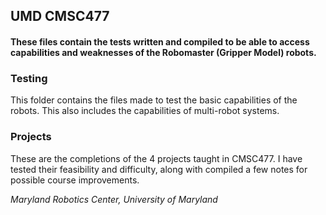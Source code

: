 ## UMD CMSC477
#### These files contain the tests written and compiled to be able to access capabilities and weaknesses of the Robomaster (Gripper Model) robots.

### Testing
This folder contains the files made to test the basic capabilities of the robots. This also includes the capabilities of multi-robot systems.

### Projects
These are the completions of the 4 projects taught in CMSC477. I have tested their feasibility and difficulty, along with compiled a few notes for possible course improvements.

_Maryland Robotics Center, University of Maryland_
